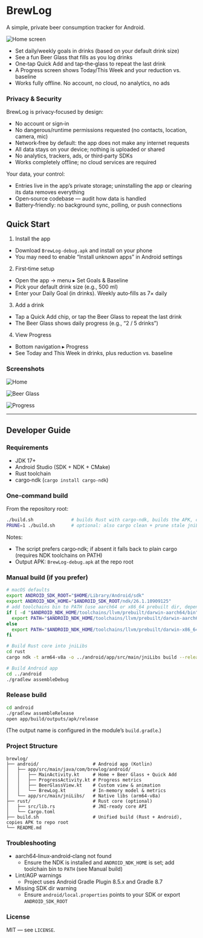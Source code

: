 # BrewLog

A simple, private beer consumption tracker for Android.

![Home screen](screenshots/home.png)

- Set daily/weekly goals in drinks (based on your default drink size)
- See a fun Beer Glass that fills as you log drinks
- One‑tap Quick Add and tap‑the‑glass to repeat the last drink
- A Progress screen shows Today/This Week and your reduction vs. baseline
- Works fully offline. No account, no cloud, no analytics, no ads

### Privacy & Security
BrewLog is privacy‑focused by design:
- No account or sign‑in
- No dangerous/runtime permissions requested (no contacts, location, camera, mic)
- Network‑free by default: the app does not make any internet requests
- All data stays on your device; nothing is uploaded or shared
- No analytics, trackers, ads, or third‑party SDKs
- Works completely offline; no cloud services are required

Your data, your control:
- Entries live in the app’s private storage; uninstalling the app or clearing its data removes everything
- Open‑source codebase — audit how data is handled
- Battery‑friendly: no background sync, polling, or push connections

## Quick Start

1) Install the app
- Download `BrewLog-debug.apk` and install on your phone
- You may need to enable “Install unknown apps” in Android settings

2) First‑time setup
- Open the app → menu ▸ Set Goals & Baseline
- Pick your default drink size (e.g., 500 ml)
- Enter your Daily Goal (in drinks). Weekly auto‑fills as 7× daily

3) Add a drink
- Tap a Quick Add chip, or tap the Beer Glass to repeat the last drink
- The Beer Glass shows daily progress (e.g., “2 / 5 drinks”)

4) View Progress
- Bottom navigation ▸ Progress
- See Today and This Week in drinks, plus reduction vs. baseline

### Screenshots

![Home](screenshots/home.png)

![Beer Glass](screenshots/home_after_beerglass.png)

![Progress](screenshots/progress_screen.png)

---

## Developer Guide

### Requirements
- JDK 17+
- Android Studio (SDK + NDK + CMake)
- Rust toolchain
- cargo‑ndk (`cargo install cargo-ndk`)

### One‑command build
From the repository root:
```bash
./build.sh              # builds Rust with cargo‑ndk, builds the APK, copies it to ./BrewLog-debug.apk
PRUNE=1 ./build.sh      # optional: also cargo clean + prune stale jniLibs
```
Notes:
- The script prefers cargo‑ndk; if absent it falls back to plain cargo (requires NDK toolchains on PATH)
- Output APK: `BrewLog-debug.apk` at the repo root

### Manual build (if you prefer)
```bash
# macOS defaults
export ANDROID_SDK_ROOT="$HOME/Library/Android/sdk"
export ANDROID_NDK_HOME="$ANDROID_SDK_ROOT/ndk/26.1.10909125"
# add toolchains bin to PATH (use aarch64 or x86_64 prebuilt dir, depending on host)
if [ -d "$ANDROID_NDK_HOME/toolchains/llvm/prebuilt/darwin-aarch64/bin" ]; then
  export PATH="$ANDROID_NDK_HOME/toolchains/llvm/prebuilt/darwin-aarch64/bin:$PATH"
else
  export PATH="$ANDROID_NDK_HOME/toolchains/llvm/prebuilt/darwin-x86_64/bin:$PATH"
fi

# Build Rust core into jniLibs
cd rust
cargo ndk -t arm64-v8a -o ../android/app/src/main/jniLibs build --release

# Build Android app
cd ../android
./gradlew assembleDebug
```

### Release build
```bash
cd android
./gradlew assembleRelease
open app/build/outputs/apk/release
```
(The output name is configured in the module’s `build.gradle`.)

### Project Structure
```
brewlog/
├── android/                    # Android app (Kotlin)
│   ├── app/src/main/java/com/brewlog/android/
│   │   ├── MainActivity.kt     # Home + Beer Glass + Quick Add
│   │   ├── ProgressActivity.kt # Progress metrics
│   │   ├── BeerGlassView.kt    # Custom view & animation
│   │   └── BrewLog.kt          # In‑memory model & metrics
│   └── app/src/main/jniLibs/   # Native libs (arm64‑v8a)
├── rust/                       # Rust core (optional)
│   ├── src/lib.rs              # JNI‑ready core API
│   └── Cargo.toml
├── build.sh                    # Unified build (Rust + Android), copies APK to repo root
└── README.md
```

### Troubleshooting
- aarch64‑linux‑android‑clang not found
  - Ensure the NDK is installed and `ANDROID_NDK_HOME` is set; add toolchain bin to `PATH` (see Manual build)
- Lint/AGP warnings
  - Project uses Android Gradle Plugin 8.5.x and Gradle 8.7
- Missing SDK dir warning
  - Ensure `android/local.properties` points to your SDK or export `ANDROID_SDK_ROOT`

### License
MIT — see `LICENSE`. 